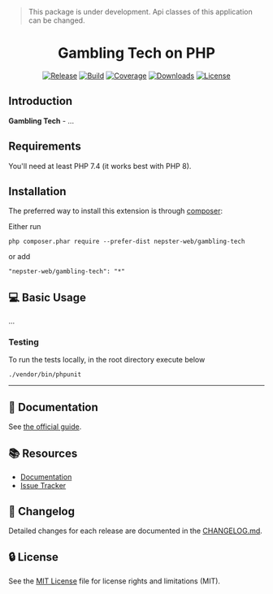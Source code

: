 > This package is under development. Api classes of this application can be changed.

<p align="center">
    <h1 align="center">Gambling Tech on PHP</h1>
</p>

<p align="center">
    <a href="https://packagist.org/packages/nepster-web/gambling-tech"><img src="https://shields.io/packagist/v/nepster-web/gambling-tech.svg?include_prereleases" alt="Release"></a>
    <a href="https://travis-ci.org/github/nepster-web/gambling-tech"><img src="https://travis-ci.org/nepster-web/gambling-tech.svg?branch=master" alt="Build"></a>
    <a href="https://scrutinizer-ci.com/g/nepster-web/gambling-tech/?b=master"><img src="https://scrutinizer-ci.com/g/nepster-web/gambling-tech/badges/coverage.png?b=master" alt="Coverage"></a>
    <a href="https://packagist.org/packages/nepster-web/gambling-tech"><img src="https://img.shields.io/packagist/dt/nepster-web/gambling-tech.svg" alt="Downloads"></a>
    <a href="https://packagist.org/packages/nepster-web/gambling-tech"><img src="https://img.shields.io/packagist/l/nepster-web/gambling-tech" alt="License"></a>
</p>


Introduction
------------

**Gambling Tech** - ...

Requirements
------------

You'll need at least PHP 7.4 (it works best with PHP 8).


Installation
------------

The preferred way to install this extension is through [composer](http://getcomposer.org/download/):

Either run

```
php composer.phar require --prefer-dist nepster-web/gambling-tech
```

or add

```
"nepster-web/gambling-tech": "*"
```


:computer: Basic Usage
----------------------

...


### Testing

To run the tests locally, in the root directory execute below

```
./vendor/bin/phpunit
```

---------------------------------

## :book: Documentation

See [the official guide](./docs/guide/README.md).


## :books: Resources

* [Documentation](./docs/guide/README.md)
* [Issue Tracker](https://github.com/nepster-web/gambling-tech/issues)


## :newspaper: Changelog

Detailed changes for each release are documented in the [CHANGELOG.md](./CHANGELOG.md).


## :lock: License

See the [MIT License](LICENSE) file for license rights and limitations (MIT).